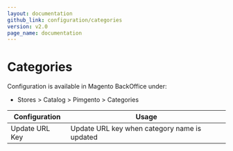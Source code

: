 ```yaml
---
layout: documentation
github_link: configuration/categories
version: v2.0
page_name: documentation
---
```


**Categories**
===========

Configuration is available in Magento BackOffice under:
* Stores > Catalog > Pimgento > Categories

| Configuration                | Usage                                                                                                                                                                                        |
|------------------------------|----------------------------------------------------------------------------------------------------------------------------------------------------------------------------------------------|
| Update URL Key                  | Update URL key when category name is updated                                                                                                                                      |